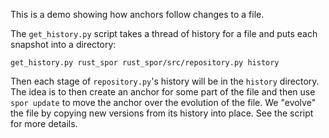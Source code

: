 This is a demo showing how anchors follow changes to a file.

The `get_history.py` script takes a thread of history for a file and puts each snapshot into a directory:

```
get_history.py rust_spor rust_spor/src/repository.py history
```

Then each stage of `repository.py`'s history will be in the `history` directory.
The idea is to then create an anchor for some part of the file and then use
`spor update` to move the anchor over the evolution of the file. We "evolve" the
file by copying new versions from its history into place. See the script for
more details.